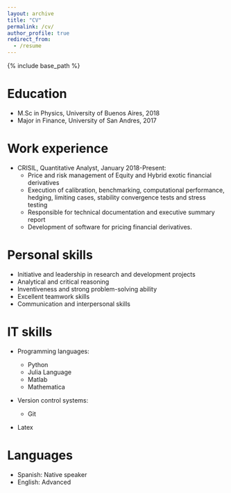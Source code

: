 ```yaml
---
layout: archive
title: "CV"
permalink: /cv/
author_profile: true
redirect_from:
  - /resume
---
```


{% include base_path %}

Education
======
* M.Sc in Physics, University of Buenos Aires, 2018
* Major in Finance, University of San Andres, 2017


Work experience
======
* CRISIL, Quantitative Analyst, January 2018-Present:
  * Price and risk management of Equity and Hybrid exotic financial derivatives
  * Execution of calibration, benchmarking, computational performance, hedging, limiting cases, stability
convergence tests and stress testing
  * Responsible for technical documentation and executive summary report
  * Development of software for pricing financial derivatives.

  
Personal skills
======
* Initiative and leadership in research and development projects
* Analytical and critical reasoning
* Inventiveness and strong problem-solving ability 
* Excellent teamwork skills
* Communication and interpersonal skills


IT skills
======
* Programming languages: 
  * Python
  * Julia Language
  * Matlab
  * Mathematica

* Version control systems: 
  * Git

* Latex

Languages
======
* Spanish: Native speaker
* English: Advanced

